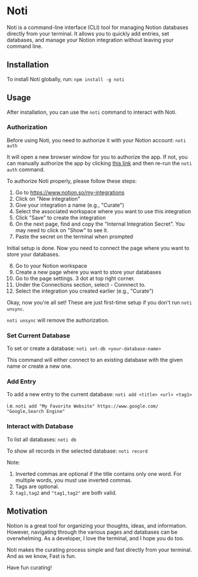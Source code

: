 # Noti

Noti is a command-line interface (CLI) tool for managing Notion databases directly from your terminal. It allows you to quickly add entries, set databases, and manage your Notion integration without leaving your command line.

## Installation

To install Noti globally, run: `npm install -g noti`

## Usage

After installation, you can use the `noti` command to interact with Noti.

### Authorization

Before using Noti, you need to authorize it with your Notion account: `noti auth`

It will open a new browser window for you to authorize the app. If not, you can manually authorize the app by clicking [this link](https://www.notion.so/my-integrations) and then re-run the `noti auth` command.

To authorize Noti properly, please follow these steps:

1. Go to https://www.notion.so/my-integrations
2. Click on "New integration"
3. Give your integration a name (e.g., "Curate")
4. Select the associated workspace where you want to use this integration
5. Click "Save" to create the integration
6. On the next page, find and copy the "Internal Integration Secret". You may need to click on "Show" to see it.
7. Paste the secret on the terminal when prompted

Initial setup is done. Now you need to connect the page where you want to store your databases.

8. Go to your Notion workspace
9. Create a new page where you want to store your databases
10. Go to the page settings. 3 dot at top right corner.
11. Under the Connections section, select - Connnect to.
12. Select the integration you created earlier (e.g., "Curate")

Okay, now you're all set! These are just first-time setup if you don't run `noti unsync`.

`noti unsync` will remove the authorization.

### Set Current Database

To set or create a database: `noti set-db <your-database-name>`

This command will either connect to an existing database with the given name or create a new one.

### Add Entry

To add a new entry to the current database: `noti add <title> <url> <tag1>`

i.e. `noti add "My Favorite Website" https://www.google.com/ "Google,Search Engine"`

### Interact with Database

To list all databases: `noti db`

To show all records in the selected database: `noti record`

Note:

1. Inverted commas are optional if the title contains only one word. For multiple words, you must use inverted commas.
2. Tags are optional.
3. `tag1,tag2` and `"tag1,tag2"` are both valid.

## Motivation

Notion is a great tool for organizing your thoughts, ideas, and information.
However, navigating through the various pages and databases can be overwhelming. As a developer, I love the terminal, and I hope you do too.

Noti makes the curating process simple and fast directly from your terminal. And as we know, Fast is fun.

Have fun curating!
